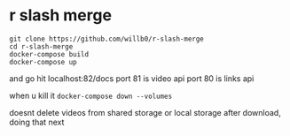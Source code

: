 # r slash merge

```
git clone https://github.com/willb0/r-slash-merge
cd r-slash-merge
docker-compose build
docker-compose up
```

and go hit localhost:82/docs
port 81 is video api
port 80 is links api

when u kill it
`docker-compose down --volumes`

doesnt delete videos from shared storage or local storage after download, doing that next